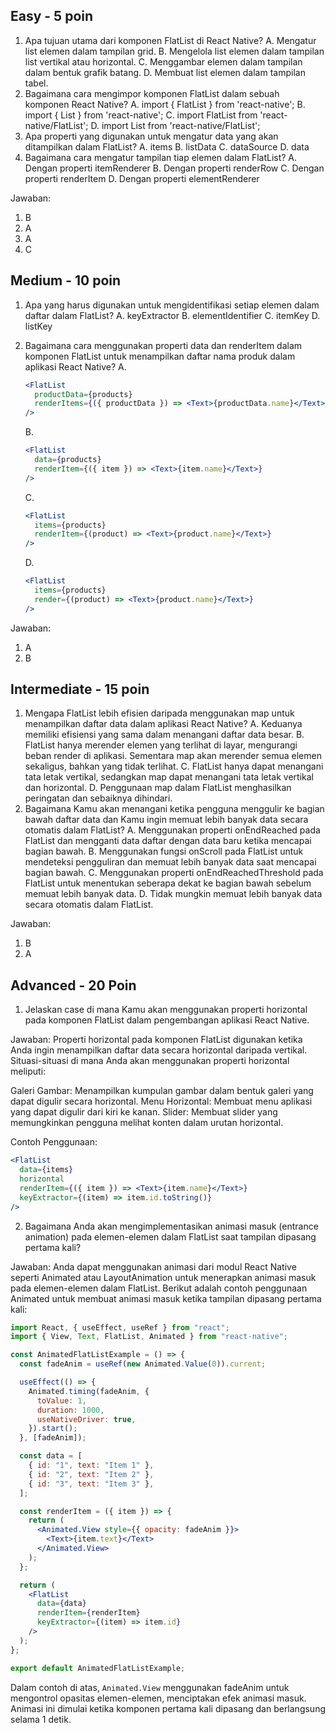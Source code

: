 ## Easy - 5 poin

1. Apa tujuan utama dari komponen FlatList di React Native?
   A. Mengatur list elemen dalam tampilan grid.
   B. Mengelola list elemen dalam tampilan list vertikal atau horizontal.
   C. Menggambar elemen dalam tampilan dalam bentuk grafik batang.
   D. Membuat list elemen dalam tampilan tabel.
2. Bagaimana cara mengimpor komponen FlatList dalam sebuah komponen React Native?
   A. import { FlatList } from 'react-native';
   B. import { List } from 'react-native';
   C. import FlatList from 'react-native/FlatList';
   D. import List from 'react-native/FlatList';
3. Apa properti yang digunakan untuk mengatur data yang akan ditampilkan dalam FlatList?
   A. items
   B. listData
   C. dataSource
   D. data
4. Bagaimana cara mengatur tampilan tiap elemen dalam FlatList?
   A. Dengan properti itemRenderer
   B. Dengan properti renderRow
   C. Dengan properti renderItem
   D. Dengan properti elementRenderer

Jawaban:

1. B
2. A
3. A
4. C

## Medium - 10 poin

1. Apa yang harus digunakan untuk mengidentifikasi setiap elemen dalam daftar dalam FlatList?
   A. keyExtractor
   B. elementIdentifier
   C. itemKey
   D. listKey
2. Bagaimana cara menggunakan properti data dan renderItem dalam komponen FlatList untuk menampilkan daftar nama produk dalam aplikasi React Native?
   A.

   ```jsx
   <FlatList
     productData={products}
     renderItems={({ productData }) => <Text>{productData.name}</Text>}
   />
   ```

   B.

   ```jsx
   <FlatList
     data={products}
     renderItem={({ item }) => <Text>{item.name}</Text>}
   />
   ```

   C.

   ```jsx
   <FlatList
     items={products}
     renderItem={(product) => <Text>{product.name}</Text>}
   />
   ```

   D.

   ```jsx
   <FlatList
     items={products}
     render={(product) => <Text>{product.name}</Text>}
   />
   ```

Jawaban:

1. A
2. B

## Intermediate - 15 poin

1. Mengapa FlatList lebih efisien daripada menggunakan map untuk menampilkan daftar data dalam aplikasi React Native?
   A. Keduanya memiliki efisiensi yang sama dalam menangani daftar data besar.
   B. FlatList hanya merender elemen yang terlihat di layar, mengurangi beban render di aplikasi. Sementara map akan merender semua elemen sekaligus, bahkan yang tidak terlihat.
   C. FlatList hanya dapat menangani tata letak vertikal, sedangkan map dapat menangani tata letak vertikal dan horizontal.
   D. Penggunaan map dalam FlatList menghasilkan peringatan dan sebaiknya dihindari.
2. Bagaimana Kamu akan menangani ketika pengguna menggulir ke bagian bawah daftar data dan Kamu ingin memuat lebih banyak data secara otomatis dalam FlatList?
   A. Menggunakan properti onEndReached pada FlatList dan mengganti data daftar dengan data baru ketika mencapai bagian bawah.
   B. Menggunakan fungsi onScroll pada FlatList untuk mendeteksi pengguliran dan memuat lebih banyak data saat mencapai bagian bawah.
   C. Menggunakan properti onEndReachedThreshold pada FlatList untuk menentukan seberapa dekat ke bagian bawah sebelum memuat lebih banyak data.
   D. Tidak mungkin memuat lebih banyak data secara otomatis dalam FlatList.

Jawaban:

1. B
2. A

## Advanced - 20 Poin

1. Jelaskan case di mana Kamu akan menggunakan properti horizontal pada komponen FlatList dalam pengembangan aplikasi React Native.

Jawaban:
Properti horizontal pada komponen FlatList digunakan ketika Anda ingin menampilkan daftar data secara horizontal daripada vertikal. Situasi-situasi di mana Anda akan menggunakan properti horizontal meliputi:

Galeri Gambar: Menampilkan kumpulan gambar dalam bentuk galeri yang dapat digulir secara horizontal.
Menu Horizontal: Membuat menu aplikasi yang dapat digulir dari kiri ke kanan.
Slider: Membuat slider yang memungkinkan pengguna melihat konten dalam urutan horizontal.

Contoh Penggunaan:

```jsx
<FlatList
  data={items}
  horizontal
  renderItem={({ item }) => <Text>{item.name}</Text>}
  keyExtractor={(item) => item.id.toString()}
/>
```

2. Bagaimana Anda akan mengimplementasikan animasi masuk (entrance animation) pada elemen-elemen dalam FlatList saat tampilan dipasang pertama kali?

Jawaban:
Anda dapat menggunakan animasi dari modul React Native seperti Animated atau LayoutAnimation untuk menerapkan animasi masuk pada elemen-elemen dalam FlatList. Berikut adalah contoh penggunaan Animated untuk membuat animasi masuk ketika tampilan dipasang pertama kali:

```jsx
import React, { useEffect, useRef } from "react";
import { View, Text, FlatList, Animated } from "react-native";

const AnimatedFlatListExample = () => {
  const fadeAnim = useRef(new Animated.Value(0)).current;

  useEffect(() => {
    Animated.timing(fadeAnim, {
      toValue: 1,
      duration: 1000,
      useNativeDriver: true,
    }).start();
  }, [fadeAnim]);

  const data = [
    { id: "1", text: "Item 1" },
    { id: "2", text: "Item 2" },
    { id: "3", text: "Item 3" },
  ];

  const renderItem = ({ item }) => {
    return (
      <Animated.View style={{ opacity: fadeAnim }}>
        <Text>{item.text}</Text>
      </Animated.View>
    );
  };

  return (
    <FlatList
      data={data}
      renderItem={renderItem}
      keyExtractor={(item) => item.id}
    />
  );
};

export default AnimatedFlatListExample;
```

Dalam contoh di atas, `Animated.View` menggunakan fadeAnim untuk mengontrol opasitas elemen-elemen, menciptakan efek animasi masuk. Animasi ini dimulai ketika komponen pertama kali dipasang dan berlangsung selama 1 detik.
